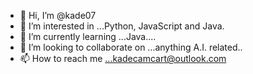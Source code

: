 - 👋 Hi, I’m @kade07
- 👀 I’m interested in ...Python, JavaScript and Java.
- 🌱 I’m currently learning ...Java....
- 💞️ I’m looking to collaborate on ...anything A.I. related..
- 📫 How to reach me ...kadecamcart@outlook.com

<!---
kade07/kade07 is a ✨ special ✨ repository because its `README.md` (this file) appears on your GitHub profile.
You can click the Preview link to take a look at your changes.
--->
